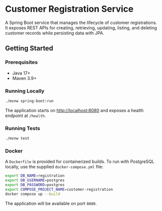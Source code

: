 # Customer Registration Service

A Spring Boot service that manages the lifecycle of customer registrations. It exposes REST APIs for creating, retrieving, updating, listing, and deleting customer records while persisting data with JPA.

## Getting Started

### Prerequisites

- Java 17+
- Maven 3.9+

### Running Locally

```bash
./mvnw spring-boot:run
```

The application starts on <http://localhost:8080> and exposes a health endpoint at `/health`.

### Running Tests

```bash
./mvnw test
```

### Docker

A `Dockerfile` is provided for containerized builds. To run with PostgreSQL locally, use the supplied `docker-compose.yml` file:

```bash
export DB_NAME=registration
export DB_USERNAME=postgres
export DB_PASSWORD=postgres
export COMPOSE_PROJECT_NAME=customer-registration
docker compose up --build
```

The application will be available on port `8080`.
